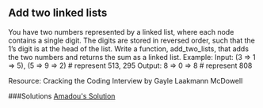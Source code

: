 ## Add two linked lists

You have two numbers represented by a linked list, where each node contains a single digit. The digits are stored in reversed order, such that the 1’s digit is at the head of the list. Write a function, add_two_lists, that adds the two numbers and returns the sum as a linked list.
Example:
Input: (3 => 1 => 5), (5 => 9 => 2) # represent 513, 295
Output: 8 => 0 => 8 # represent 808

Resource: Cracking the Coding Interview by Gayle Laakmann McDowell

###Solutions
[Amadou's Solution](https://github.com/adowns01/Intro-to-Whiteboarding-DBC/blob/master/solutions/linked_list_add_two_lists_amadou.rb)